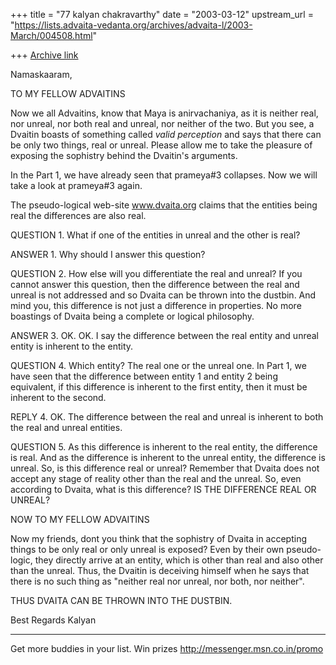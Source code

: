 +++
title = "77 kalyan chakravarthy"
date = "2003-03-12"
upstream_url = "https://lists.advaita-vedanta.org/archives/advaita-l/2003-March/004508.html"

+++
[Archive link](https://lists.advaita-vedanta.org/archives/advaita-l/2003-March/004508.html)

Namaskaaram,

TO MY FELLOW ADVAITINS

Now we all Advaitins, know that Maya is anirvachaniya, as it is neither
real, nor unreal, nor both real and unreal, nor neither of the two. But you
see, a Dvaitin boasts of something called *valid perception* and says that
there can be only two things, real or unreal. Please allow me to take the
pleasure of exposing the sophistry behind the Dvaitin's arguments.

In the Part 1, we have already seen that prameya#3 collapses. Now we will
take a look at prameya#3 again.

The pseudo-logical web-site www.dvaita.org claims that the entities being
real the differences are also real.

QUESTION 1.
What if one of the entities in unreal and the other is real?

ANSWER 1.
Why should I answer this question?

QUESTION 2.
How else will you differentiate the real and unreal? If you cannot answer
this question, then the difference between the real and unreal is not
addressed and so Dvaita can be thrown into the dustbin. And mind you, this
difference is not just a difference in properties. No more boastings of
Dvaita being a complete or logical philosophy.

ANSWER 3.
OK. OK. I say the difference between the real entity and unreal entity is
inherent to the entity.

QUESTION 4.
Which entity? The real one or the unreal one. In Part 1, we have seen that
the difference between entity 1 and entity 2 being equivalent, if this
difference is inherent to the first entity, then it must be inherent to the
second.

REPLY 4.
OK. The difference between the real and unreal is inherent to both the real
and unreal entities.

QUESTION 5.
As this difference is inherent to the real entity, the difference is real.
And as the difference is inherent to the unreal entity, the difference is
unreal. So, is this difference real or unreal? Remember that Dvaita does not
accept any stage of reality other than the real and the unreal. So, even
according to Dvaita, what is this difference?
IS THE DIFFERENCE REAL OR UNREAL?

NOW TO MY FELLOW ADVAITINS

Now my friends, dont you think that the sophistry of Dvaita in accepting
things to be only real or only unreal is exposed? Even by their own
pseudo-logic, they directly arrive at an entity, which is other than real
and also other than the unreal. Thus, the Dvaitin is deceiving himself when
he says that there is no such thing as "neither real nor unreal, nor both,
nor neither".


THUS DVAITA CAN BE THROWN INTO THE DUSTBIN.

Best Regards
Kalyan



_________________________________________________________________
Get more buddies in your list. Win prizes http://messenger.msn.co.in/promo

